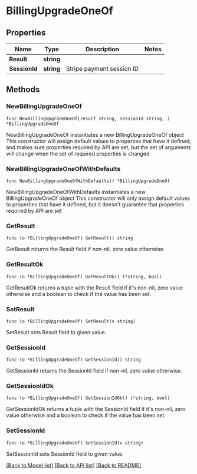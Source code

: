 # BillingUpgradeOneOf

## Properties

Name | Type | Description | Notes
------------ | ------------- | ------------- | -------------
**Result** | **string** |  | 
**SessionId** | **string** | Stripe payment session ID | 

## Methods

### NewBillingUpgradeOneOf

`func NewBillingUpgradeOneOf(result string, sessionId string, ) *BillingUpgradeOneOf`

NewBillingUpgradeOneOf instantiates a new BillingUpgradeOneOf object
This constructor will assign default values to properties that have it defined,
and makes sure properties required by API are set, but the set of arguments
will change when the set of required properties is changed

### NewBillingUpgradeOneOfWithDefaults

`func NewBillingUpgradeOneOfWithDefaults() *BillingUpgradeOneOf`

NewBillingUpgradeOneOfWithDefaults instantiates a new BillingUpgradeOneOf object
This constructor will only assign default values to properties that have it defined,
but it doesn't guarantee that properties required by API are set

### GetResult

`func (o *BillingUpgradeOneOf) GetResult() string`

GetResult returns the Result field if non-nil, zero value otherwise.

### GetResultOk

`func (o *BillingUpgradeOneOf) GetResultOk() (*string, bool)`

GetResultOk returns a tuple with the Result field if it's non-nil, zero value otherwise
and a boolean to check if the value has been set.

### SetResult

`func (o *BillingUpgradeOneOf) SetResult(v string)`

SetResult sets Result field to given value.


### GetSessionId

`func (o *BillingUpgradeOneOf) GetSessionId() string`

GetSessionId returns the SessionId field if non-nil, zero value otherwise.

### GetSessionIdOk

`func (o *BillingUpgradeOneOf) GetSessionIdOk() (*string, bool)`

GetSessionIdOk returns a tuple with the SessionId field if it's non-nil, zero value otherwise
and a boolean to check if the value has been set.

### SetSessionId

`func (o *BillingUpgradeOneOf) SetSessionId(v string)`

SetSessionId sets SessionId field to given value.



[[Back to Model list]](../README.md#documentation-for-models) [[Back to API list]](../README.md#documentation-for-api-endpoints) [[Back to README]](../README.md)


